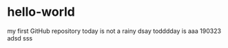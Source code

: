 # hello-world
my first GitHub repository
today is not a rainy dsay
todddday is  aaa 190323 adsd sss
